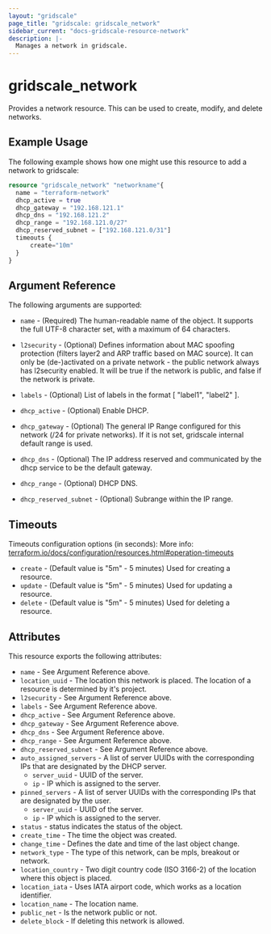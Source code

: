 ```yaml
---
layout: "gridscale"
page_title: "gridscale: gridscale_network"
sidebar_current: "docs-gridscale-resource-network"
description: |-
  Manages a network in gridscale.
---
```


# gridscale_network

Provides a network resource. This can be used to create, modify, and delete networks.

## Example Usage

The following example shows how one might use this resource to add a network to gridscale:

```terraform
resource "gridscale_network" "networkname"{
  name = "terraform-network"
  dhcp_active = true
  dhcp_gateway = "192.168.121.1"
  dhcp_dns = "192.168.121.2"
  dhcp_range = "192.168.121.0/27"
  dhcp_reserved_subnet = ["192.168.121.0/31"]
  timeouts {
      create="10m"
  }
}
```

## Argument Reference

The following arguments are supported:

* `name` - (Required) The human-readable name of the object. It supports the full UTF-8 character set, with a maximum of 64 characters.

* `l2security` - (Optional) Defines information about MAC spoofing protection (filters layer2 and ARP traffic based on MAC source). It can only be (de-)activated on a private network - the public network always has l2security enabled. It will be true if the network is public, and false if the network is private.

* `labels` - (Optional) List of labels in the format [ "label1", "label2" ].

* `dhcp_active` - (Optional) Enable DHCP.

* `dhcp_gateway` - (Optional) The general IP Range configured for this network (/24 for private networks). If it is not set, gridscale internal default range is used.

* `dhcp_dns` - (Optional) The IP address reserved and communicated by the dhcp service to be the default gateway.

* `dhcp_range` - (Optional) DHCP DNS.

* `dhcp_reserved_subnet` - (Optional) Subrange within the IP range.

## Timeouts

Timeouts configuration options (in seconds):
More info: [terraform.io/docs/configuration/resources.html#operation-timeouts](https://www.terraform.io/docs/configuration/resources.html#operation-timeouts)

* `create` - (Default value is "5m" - 5 minutes) Used for creating a resource.
* `update` - (Default value is "5m" - 5 minutes) Used for updating a resource.
* `delete` - (Default value is "5m" - 5 minutes) Used for deleting a resource.

## Attributes

This resource exports the following attributes:

* `name` - See Argument Reference above.
* `location_uuid` - The location this network is placed. The location of a resource is determined by it's project.
* `l2security` - See Argument Reference above.
* `labels` - See Argument Reference above.
* `dhcp_active` - See Argument Reference above.
* `dhcp_gateway` - See Argument Reference above.
* `dhcp_dns` - See Argument Reference above.
* `dhcp_range` - See Argument Reference above.
* `dhcp_reserved_subnet` - See Argument Reference above.
* `auto_assigned_servers` - A list of server UUIDs with the corresponding IPs that are designated by the DHCP server.
  * `server_uuid` - UUID of the server.
  * `ip` - IP which is assigned to the server.
* `pinned_servers` - A list of server UUIDs with the corresponding IPs that are designated by the user.
  * `server_uuid` - UUID of the server.
  * `ip` - IP which is assigned to the server.
* `status` - status indicates the status of the object.
* `create_time` - The time the object was created.
* `change_time` - Defines the date and time of the last object change.
* `network_type` - The type of this network, can be mpls, breakout or network.
* `location_country` - Two digit country code (ISO 3166-2) of the location where this object is placed.
* `location_iata` - Uses IATA airport code, which works as a location identifier.
* `location_name` - The location name.
* `public_net` - Is the network public or not.
* `delete_block` - If deleting this network is allowed.
